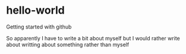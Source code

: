 # hello-world
Getting started with github

So apparently I have to write a bit about myself but I would rather write about writting about something rather than myself
